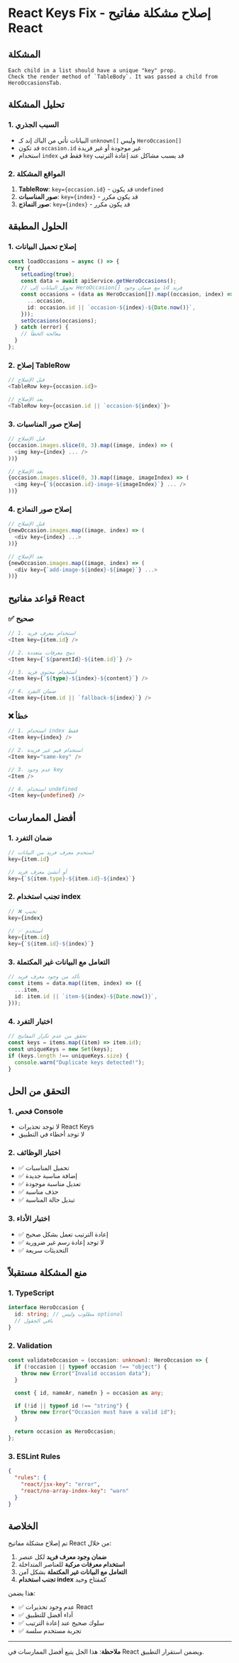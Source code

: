 # React Keys Fix - إصلاح مشكلة مفاتيح React

## المشكلة

```
Each child in a list should have a unique "key" prop.
Check the render method of `TableBody`. It was passed a child from HeroOccasionsTab.
```

## تحليل المشكلة

### 1. السبب الجذري

- البيانات تأتي من الباك إند كـ `unknown[]` وليس `HeroOccasion[]`
- قد تكون `occasion.id` غير موجودة أو غير فريدة
- استخدام `index` فقط في `key` قد يسبب مشاكل عند إعادة الترتيب

### 2. المواقع المشكلة

1. **TableRow**: `key={occasion.id}` - قد يكون `undefined`
2. **صور المناسبات**: `key={index}` - قد يكون مكرر
3. **صور النماذج**: `key={index}` - قد يكون مكرر

## الحلول المطبقة

### 1. إصلاح تحميل البيانات

```typescript
const loadOccasions = async () => {
  try {
    setLoading(true);
    const data = await apiService.getHeroOccasions();
    // تحويل البيانات إلى HeroOccasion[] مع ضمان وجود id فريد
    const occasions = (data as HeroOccasion[]).map((occasion, index) => ({
      ...occasion,
      id: occasion.id || `occasion-${index}-${Date.now()}`,
    }));
    setOccasions(occasions);
  } catch (error) {
    // معالجة الخطأ
  }
};
```

### 2. إصلاح TableRow

```typescript
// قبل الإصلاح
<TableRow key={occasion.id}>

// بعد الإصلاح
<TableRow key={occasion.id || `occasion-${index}`}>
```

### 3. إصلاح صور المناسبات

```typescript
// قبل الإصلاح
{occasion.images.slice(0, 3).map((image, index) => (
  <img key={index} ... />
))}

// بعد الإصلاح
{occasion.images.slice(0, 3).map((image, imageIndex) => (
  <img key={`${occasion.id}-image-${imageIndex}`} ... />
))}
```

### 4. إصلاح صور النماذج

```typescript
// قبل الإصلاح
{newOccasion.images.map((image, index) => (
  <div key={index} ...>
))}

// بعد الإصلاح
{newOccasion.images.map((image, index) => (
  <div key={`add-image-${index}-${image}`} ...>
))}
```

## قواعد مفاتيح React

### ✅ صحيح

```typescript
// 1. استخدام معرف فريد
<Item key={item.id} />

// 2. دمج معرفات متعددة
<Item key={`${parentId}-${item.id}`} />

// 3. استخدام محتوى فريد
<Item key={`${type}-${index}-${content}`} />

// 4. ضمان التفرد
<Item key={item.id || `fallback-${index}`} />
```

### ❌ خطأ

```typescript
// 1. استخدام index فقط
<Item key={index} />

// 2. استخدام قيم غير فريدة
<Item key="same-key" />

// 3. عدم وجود key
<Item />

// 4. استخدام undefined
<Item key={undefined} />
```

## أفضل الممارسات

### 1. ضمان التفرد

```typescript
// استخدم معرف فريد من البيانات
key={item.id}

// أو أنشئ معرف فريد
key={`${item.type}-${item.id}-${index}`}
```

### 2. تجنب استخدام index

```typescript
// ❌ تجنب
key={index}

// ✅ استخدم
key={item.id}
key={`${item.id}-${index}`}
```

### 3. التعامل مع البيانات غير المكتملة

```typescript
// تأكد من وجود معرف فريد
const items = data.map((item, index) => ({
  ...item,
  id: item.id || `item-${index}-${Date.now()}`,
}));
```

### 4. اختبار التفرد

```typescript
// تحقق من عدم تكرار المفاتيح
const keys = items.map((item) => item.id);
const uniqueKeys = new Set(keys);
if (keys.length !== uniqueKeys.size) {
  console.warn("Duplicate keys detected!");
}
```

## التحقق من الحل

### 1. فحص Console

- لا توجد تحذيرات React Keys
- لا توجد أخطاء في التطبيق

### 2. اختبار الوظائف

- ✅ تحميل المناسبات
- ✅ إضافة مناسبة جديدة
- ✅ تعديل مناسبة موجودة
- ✅ حذف مناسبة
- ✅ تبديل حالة المناسبة

### 3. اختبار الأداء

- ✅ إعادة الترتيب تعمل بشكل صحيح
- ✅ لا توجد إعادة رسم غير ضرورية
- ✅ التحديثات سريعة

## منع المشكلة مستقبلاً

### 1. TypeScript

```typescript
interface HeroOccasion {
  id: string; // مطلوب وليس optional
  // باقي الحقول
}
```

### 2. Validation

```typescript
const validateOccasion = (occasion: unknown): HeroOccasion => {
  if (!occasion || typeof occasion !== "object") {
    throw new Error("Invalid occasion data");
  }

  const { id, nameAr, nameEn } = occasion as any;

  if (!id || typeof id !== "string") {
    throw new Error("Occasion must have a valid id");
  }

  return occasion as HeroOccasion;
};
```

### 3. ESLint Rules

```json
{
  "rules": {
    "react/jsx-key": "error",
    "react/no-array-index-key": "warn"
  }
}
```

## الخلاصة

تم إصلاح مشكلة مفاتيح React من خلال:

1. **ضمان وجود معرف فريد** لكل عنصر
2. **استخدام معرفات مركبة** للعناصر المتداخلة
3. **التعامل مع البيانات غير المكتملة** بشكل آمن
4. **تجنب استخدام index** كمفتاح وحيد

هذا يضمن:

- ✅ عدم وجود تحذيرات React
- ✅ أداء أفضل للتطبيق
- ✅ سلوك صحيح عند إعادة الترتيب
- ✅ تجربة مستخدم سلسة

---

**ملاحظة**: هذا الحل يتبع أفضل الممارسات في React ويضمن استقرار التطبيق.
